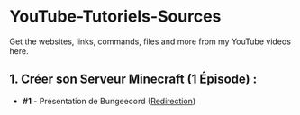 # YouTube-Tutoriels-Sources
Get the websites, links, commands, files and more from my YouTube videos here.

## 1. Créer son Serveur Minecraft (1 Épisode) :
- **#1** - Présentation de Bungeecord ([Redirection](https://github.com/SniperTVmc/YouTube-Tutoriels-Sources/blob/Main/%5BCr%C3%A9er%20son%20Serveur%5D/001-Pr%C3%A9sentation-BungeeCord.md))
